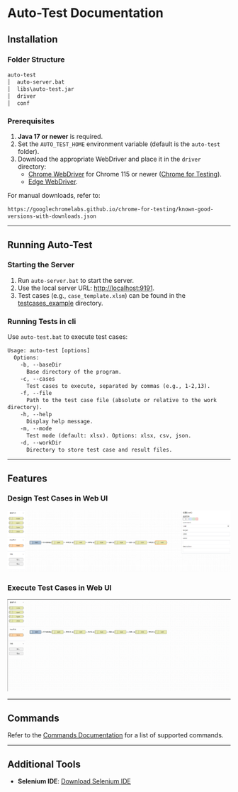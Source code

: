 # Auto-Test Documentation

## Installation

### Folder Structure
```
auto-test
│  auto-server.bat
│  libs\auto-test.jar
│  driver
│  conf
```

### Prerequisites
1. **Java 17 or newer** is required.
2. Set the `AUTO_TEST_HOME` environment variable (default is the `auto-test` folder).
3. Download the appropriate WebDriver and place it in the `driver` directory:
   - [Chrome WebDriver](https://chromedriver.chromium.org/downloads) for Chrome 115 or newer ([Chrome for Testing](https://googlechromelabs.github.io/chrome-for-testing/)).
   - [Edge WebDriver](https://developer.microsoft.com/en-us/microsoft-edge/tools/webdriver/).

For manual downloads, refer to:
```
https://googlechromelabs.github.io/chrome-for-testing/known-good-versions-with-downloads.json
```

---

## Running Auto-Test

### Starting the Server
1. Run `auto-server.bat` to start the server.
2. Use the local server URL: [http://localhost:9191](http://localhost:9191).
3. Test cases (e.g., `case_template.xlsm`) can be found in the [testcases_example](doc/testcases_example) directory.

### Running Tests in cli
Use `auto-test.bat` to execute test cases:
```
Usage: auto-test [options]
  Options:
    -b, --baseDir
      Base directory of the program.
    -c, --cases
      Test cases to execute, separated by commas (e.g., 1-2,13).
    -f, --file
      Path to the test case file (absolute or relative to the work directory).
    -h, --help
      Display help message.
    -m, --mode
      Test mode (default: xlsx). Options: xlsx, csv, json.
    -d, --workDir
      Directory to store test case and result files.
```

---

## Features

### Design Test Cases in Web UI
![Design Test Cases](doc/design.png)

### Execute Test Cases in Web UI
![Execute Test Cases](doc/execute.gif)

---

## Commands

Refer to the [Commands Documentation](doc/commands.md) for a list of supported commands.

---

## Additional Tools

- **Selenium IDE**: [Download Selenium IDE](https://github.com/SeleniumHQ/selenium-ide/releases)